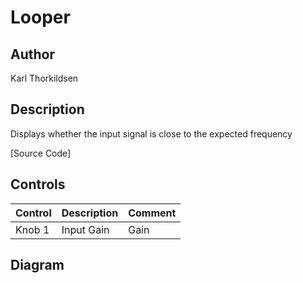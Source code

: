 # Looper

## Author

Karl Thorkildsen

## Description
Displays whether the input signal is close to the expected frequency

[Source Code]
  
## Controls
| Control | Description | Comment |
| --- | --- | --- |
| Knob 1 | Input Gain | Gain |

## Diagram



